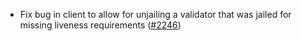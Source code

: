 - Fix bug in client to allow for unjailing a validator
  that was jailed for missing liveness requirements
  ([\#2246](https://github.com/anoma/namada/pull/2246))